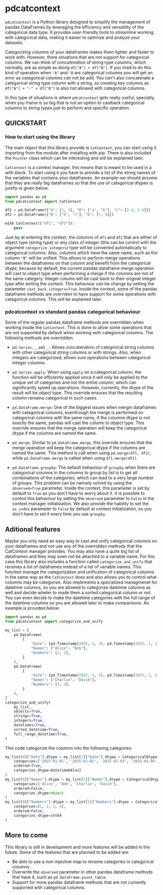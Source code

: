 # pdcatcontext

`pdcatcontext` is a Python library designed to simplify the management of pandas DataFrames by leveraging the efficiency and versatility of the categorical data type. It provides user-friendly tools to streamline working with categorical data, making it easier to optimize and analyze your datasets.

Categorizing columns of your dataframes makes them lighter and faster to work with. However, there situations that are not support for categorical columns. We can think of concatenation of string type columns, which normally, are as simple as doing `df["A"] + df["B"]`. If you tried to do this kind of operation when `"A"` and `"B` are categorical columns you will get an error as categorical columns can not be add. You can't also concatenate a categorical string type column with a string, so creating key columns as `df["A"] + "-" + df["B"]` is also not allowed with categorical columns.

In this type of situations is where `pdcatcontext` gets really useful, specially, when you frame is so big that is not an option to castback categorical columns to string types just to perform and specific operation.

## QUICKSTART

### How to start using the library

The main object that this library provide is `CatContext`, you can start using it importing from the module after installing with pip. There is also included the `Pointer` class which can be interesting and will be explained later.

`CatContext` is a context manager, this means that is meant to be used in a with block. To start using it you have to provide a list of the string names of the variables that contains your dataframes. An example-we should assume that they are really big dataframes so that the use of categorical dtypes is justify-is given below:

```python
import pandas as pd
from pdcatcontext import CatContext

df1 = pd.DataFrame({"A": [1, 5], "B": ["a", "b"], "C": [2.4, 5.6]})
df2 = pd.DataFrame({"B": ["b", "c"], "D": [7, 8]})

with CatContext(["df1", "df2"]): 
    pass
```

Just by at entering the context, the columns of `df1` and `df2` that are either of object type (string type) or any class of integer (this can be control with the argument `categorize_integers`) type will be converted automatically to categorical columns. Also, columns which have the same name, such as the column `"B"` will be unified. This allows to perform merge operations between the dataframes on that column and benefit from the categorical dtype, because by default, the current pandas dataframe merge operation will cast to object type when performing a merge if the columns are not of the same category. Integer column will be cast back to their original integer type after exiting the context. This behaviour can be change by setting the parameter `cast_back_integers=True`. Inside the context, some of the pandas dataframe methods are overriden to have support for some operations with categorical columns. This will be explained later.

### pdcatcontext vs standard pandas categorical behaviour

Some of the regular pandas dataframe methods are overridden when working inside the `CatContext`. This is done to allow some operations that are not supported by default when working with categorical columns. The following methods are overridden:

- `pd.Series.__add__`: Allows concatenation of categorical string columns with other categorical string columns or with strings. Also, when integers are categorized, allows sum operations between categorical integer columns.

- `pd.Series.apply`: When using `apply` on a categorical column, the function will be efficiently applied since it will only be applied to the unique set of categories and not the entire column, which can significantly speed up operations. However, currently, the dtype of the result will be object type. This override ensures that the resulting column remains categorical in such cases.

- `pd.DataFrame.merge`: One of the biggest issues when mergin dataframes with categorical columns, eventhough the merge is performed on categorical columns with the same name, if the columns dtype is not exactly the same, pandas will cast the column to object type. This override ensures that the merge operation will keep the categorical dtype if the columns are named the same.

- `pd.merge`: Similar to `pd.DataFrame.merge`, this override ensures that the merge operation will keep the categorical dtype if the columns are named the same. This method is call when using `pd.merge(df1, df2)`, while `pd.DataFrame.merge` is called when using `df1.merge(df2)`.

- `pd.DataFrame.groupby`: The default behaviour of `groupby` when there are categorical columns in the columns to group by list is to get all combinations of the categories, which can lead to a very large number of groups. This problem can be natively solved by using the `observed=True` parameter. Inside the context, this parameter is set by default to `True` so you don't have to worry about it. It is possible to control this behaviour by setting the `observed` parameter to `False` in the context manager initialization. We also provide the hability to set the `as_index` parameter to `False` by default at context initialization, so you don't have to set it every time you use `groupby`.

## Aditional features

Maybe you only need an easy way to cast and unify categorical columns on your dataframes and not use any of the overridden methods that the CatContext manager provides. You may also have a quite big list of dataframes and they may even not be attached to a variable name. For this case this library also includes a function called `categorize_and_unify` that receives a list of dataframes instead of a list of variable names. This function manage the categorization and unification of categorical columns in the same way as the `CatContext` does and also allows you to control what columns may be categorize. Also implements a specialized managmenet for datetime columns, so you are allowed to categorize datetime columns as well and decide wheter to made them a sorted categorical column or not. You can even decide to make the datetime categories with the full range of the datetime columns so you are allowed later to make comparisons. An example is provided below:

```python
import pandas as pd
from pdcatcontext import categorize_and_unify

my_list = [
    pd.DataFrame(
        {
            "Date": [pd.Timestamp(2025, 1, 3), pd.Timestamp(2025, 1, 1)],
            "Names": ["Alice", "Bob"],
            "Numbers": [1, 2],
        }
    ),
    pd.DataFrame(
        {
            "Date": [pd.Timestamp(2025, 1, 5), pd.Timestamp(2025, 1, 2)],
            "Names": ["Charlie", "David"],
            "Numbers": [3, 4],
        }
    ),
]
categorize_and_unify(
    my_list,
    objects=True,
    strings=True,
    integers=True,
    datetimes=True,
    sorted_datetime=True,
    full_range_datetime=True,
)
```

This code categorize the columns into the following categories:

```python
my_list[0]["Date"].dtype = my_list[1]["Date"].dtype = CategoricalDtype(
    categories=['2025-01-01', '2025-01-02', '2025-01-03', '2025-01-04','2025-01-05'],
    ordered=True, 
    categories_dtype=datetime64[ns]
)
my_list[0]["Names"].dtype = my_list[1]["Names"].dtype = CategoricalDtype(
    categories=['Alice', 'Bob', 'Charlie', 'David'], 
    ordered=False, 
    categories_dtype=object
)
my_list[0]["Numbers"].dtype = my_list[1]["Numbers"].dtype = CategoricalDtype(
    categories=[1, 2, 3, 4], 
    ordered=False, 
    categories_dtype=int64
)
```

## More to come

This library is still in development and more features will be added in the future. Some of the features that are planned to be added are:

- Be able to use a non-injective map to rename categories in categorical columns.
- Overwrite the `observed` parameter in other pandas dataframe methods that have it, such as `pd.DataFrame.pivot_table`.
- Support for more pandas dataframe methods that are not currently supported with categorical columns.
